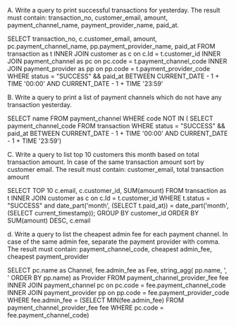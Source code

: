 A. Write a query to print successful transactions for yesterday. The result must contain: transaction_no, customer_email, amount, payment_channel_name, payment_provider_name, paid_at.

SELECT transaction_no, c.customer_email, amount, pc.payment_channel_name, pp.payment_provider_name, paid_at
FROM transaction as t
INNER JOIN customer as c on c.Id = t.customer_id
INNER JOIN payment_channel as pc on pc.code = t.payment_channel_code
INNER JOIN payment_provider as pp on pp.code = t.payment_provider_code
WHERE status = "SUCCESS" && paid_at BETWEEN CURRENT_DATE - 1 + TIME '00:00' AND CURRENT_DATE - 1 + TIME '23:59'



B. Write a query to print a list of payment channels which do not have any transaction yesterday.

SELECT name
FROM payment_channel
WHERE code NOT IN (
SELECT payment_channel_code 
FROM transaction
WHERE status = "SUCCESS" && paid_at BETWEEN CURRENT_DATE - 1 + TIME '00:00' AND CURRENT_DATE - 1 + TIME '23:59')




C. Write a query to list top 10 customers this month based on total transaction amount. In case of the same transaction amount sort by customer email. The result must contain: customer_email, total transaction amount

SELECT TOP 10 c.email, c.customer_id, SUM(amount)
FROM transaction as t
INNER JOIN customer as c on c.Id = t.customer_id
WHERE t.status = "SUCCESS" and date_part('month', (SELECT t.paid_at)) = date_part('month', (SELECT current_timestamp));
GROUP BY customer_id
ORDER BY SUM(amount) DESC, c.email




d. Write a query to list the cheapest admin fee for each payment channel. In case of the same admin fee, separate the payment provider with comma. The result must contain:
payment_channel_code, cheapest admin_fee, cheapest payment_provider

SELECT pc.name as Channel, fee.admin_fee as Fee, string_agg( pp.name, ', ' ORDER BY pp.name) as Provider
FROM payment_channel_provider_fee fee
INNER JOIN payment_channel pc on pc.code = fee.payment_channel_code
INNER JOIN payment_provider pp on pp.code = fee.payment_provider_code
WHERE fee.admin_fee = (SELECT MIN(fee.admin_fee)
			FROM payment_channel_provider_fee fee
			WHERE pc.code = fee.payment_channel_code)


